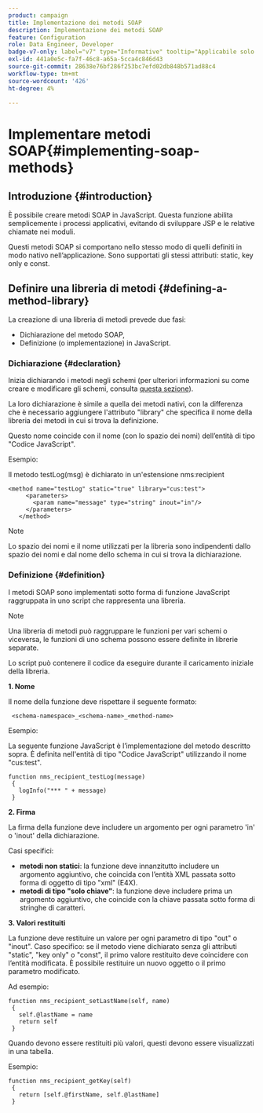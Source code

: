```yaml
---
product: campaign
title: Implementazione dei metodi SOAP
description: Implementazione dei metodi SOAP
feature: Configuration
role: Data Engineer, Developer
badge-v7-only: label="v7" type="Informative" tooltip="Applicabile solo a Campaign Classic v7"
exl-id: 441a0e5c-fa7f-46c8-a65a-5cca4c846d43
source-git-commit: 28638e76bf286f253bc7efd02db848b571ad88c4
workflow-type: tm+mt
source-wordcount: '426'
ht-degree: 4%

---
```


# Implementare metodi SOAP{#implementing-soap-methods}



## Introduzione {#introduction}

È possibile creare metodi SOAP in JavaScript. Questa funzione abilita semplicemente i processi applicativi, evitando di sviluppare JSP e le relative chiamate nei moduli.

Questi metodi SOAP si comportano nello stesso modo di quelli definiti in modo nativo nell’applicazione. Sono supportati gli stessi attributi: static, key only e const.

## Definire una libreria di metodi {#defining-a-method-library}

La creazione di una libreria di metodi prevede due fasi:

* Dichiarazione del metodo SOAP,
* Definizione (o implementazione) in JavaScript.

### Dichiarazione {#declaration}

Inizia dichiarando i metodi negli schemi (per ulteriori informazioni su come creare e modificare gli schemi, consulta [questa sezione](../../configuration/using/about-schema-edition.md)).

La loro dichiarazione è simile a quella dei metodi nativi, con la differenza che è necessario aggiungere l&#39;attributo &quot;library&quot; che specifica il nome della libreria dei metodi in cui si trova la definizione.

Questo nome coincide con il nome (con lo spazio dei nomi) dell’entità di tipo &quot;Codice JavaScript&quot;.

Esempio:

Il metodo testLog(msg) è dichiarato in un&#39;estensione nms:recipient

```
<method name="testLog" static="true" library="cus:test">
     <parameters>
       <param name="message" type="string" inout="in"/>
     </parameters>
   </method>
```

>[!NOTE]
>
>Lo spazio dei nomi e il nome utilizzati per la libreria sono indipendenti dallo spazio dei nomi e dal nome dello schema in cui si trova la dichiarazione.

### Definizione {#definition}

I metodi SOAP sono implementati sotto forma di funzione JavaScript raggruppata in uno script che rappresenta una libreria.

>[!NOTE]
>
>Una libreria di metodi può raggruppare le funzioni per vari schemi o viceversa, le funzioni di uno schema possono essere definite in librerie separate.

Lo script può contenere il codice da eseguire durante il caricamento iniziale della libreria.

**1. Nome**

Il nome della funzione deve rispettare il seguente formato:

```
 <schema-namespace>_<schema-name>_<method-name>
```

Esempio:

La seguente funzione JavaScript è l’implementazione del metodo descritto sopra. È definita nell&#39;entità di tipo &quot;Codice JavaScript&quot; utilizzando il nome &quot;cus:test&quot;.

```
function nms_recipient_testLog(message)
 {
   logInfo("*** " + message)
 }
```

**2. Firma**

La firma della funzione deve includere un argomento per ogni parametro &#39;in&#39; o &#39;inout&#39; della dichiarazione.

Casi specifici:

* **metodi non statici**: la funzione deve innanzitutto includere un argomento aggiuntivo, che coincida con l’entità XML passata sotto forma di oggetto di tipo &quot;xml&quot; (E4X).
* **metodi di tipo &quot;solo chiave&quot;**: la funzione deve includere prima un argomento aggiuntivo, che coincide con la chiave passata sotto forma di stringhe di caratteri.

**3. Valori restituiti**

La funzione deve restituire un valore per ogni parametro di tipo &quot;out&quot; o &quot;inout&quot;. Caso specifico: se il metodo viene dichiarato senza gli attributi &quot;static&quot;, &quot;key only&quot; o &quot;const&quot;, il primo valore restituito deve coincidere con l’entità modificata. È possibile restituire un nuovo oggetto o il primo parametro modificato.

Ad esempio:

```
function nms_recipient_setLastName(self, name)
 {
   self.@lastName = name
   return self
 }
```

Quando devono essere restituiti più valori, questi devono essere visualizzati in una tabella.

Esempio:

```
function nms_recipient_getKey(self)
 {
   return [self.@firstName, self.@lastName]
 }
```
